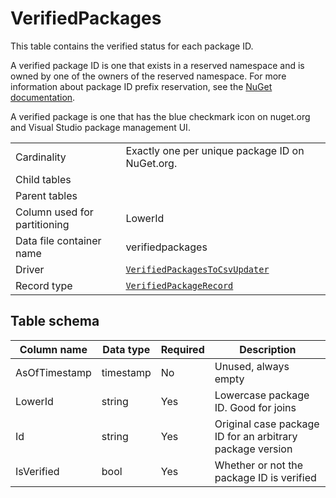 # VerifiedPackages

This table contains the verified status for each package ID.

A verified package ID is one that exists in a reserved namespace and is owned by one of the owners of the reserved
namespace. For more information about package ID prefix reservation, see the
[NuGet documentation](https://docs.microsoft.com/en-us/nuget/nuget-org/id-prefix-reservation).

A verified package is one that has the blue checkmark icon on nuget.org and Visual Studio package management UI.

|                              |                                                                                                                                  |
| ---------------------------- | -------------------------------------------------------------------------------------------------------------------------------- |
| Cardinality                  | Exactly one per unique package ID on NuGet.org.                                                                                  |
| Child tables                 |                                                                                                                                  |
| Parent tables                |                                                                                                                                  |
| Column used for partitioning | LowerId                                                                                                                          |
| Data file container name     | verifiedpackages                                                                                                                 |
| Driver                       | [`VerifiedPackagesToCsvUpdater`](../../src/Worker.Logic/MessageProcessors/VerifiedPackagesToCsv/VerifiedPackagesToCsvUpdater.cs) |
| Record type                  | [`VerifiedPackageRecord`](../../src/Worker.Logic/MessageProcessors/VerifiedPackagesToCsv/VerifiedPackageRecord.cs)               |

## Table schema

| Column name   | Data type | Required | Description                                               |
| ------------- | --------- | -------- | --------------------------------------------------------- |
| AsOfTimestamp | timestamp | No       | Unused, always empty                                      |
| LowerId       | string    | Yes      | Lowercase package ID. Good for joins                      |
| Id            | string    | Yes      | Original case package ID for an arbitrary package version |
| IsVerified    | bool      | Yes      | Whether or not the package ID is verified                 |

